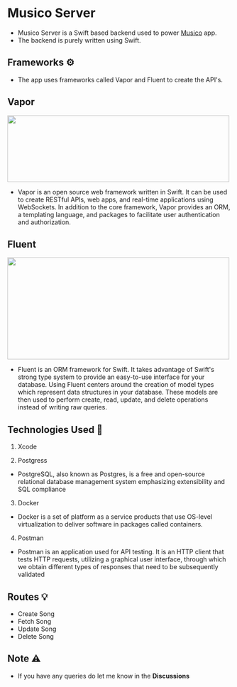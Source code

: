 # Musico Server
* Musico Server is a Swift based backend used to power [Musico](https://github.com/gokulnair2001/Musico) app. 
* The backend is purely written using Swift.

## Frameworks ⚙️

* The app uses frameworks called Vapor and Fluent to create the API's.

## Vapor
<img src="https://user-images.githubusercontent.com/56252259/152388055-c1e27dae-a7d2-4c9e-9a3b-f0f61513c5c0.png" width = 500, height = 150></img>

* Vapor is an open source web framework written in Swift. It can be used to create RESTful APIs, web apps, and real-time applications using WebSockets. In addition to the core framework, Vapor provides an ORM, a templating language, and packages to facilitate user authentication and authorization.

## Fluent
<img src="https://user-images.githubusercontent.com/56252259/152388074-1454ac8e-3d0d-4bc1-913c-2a0355eb7f94.png" width = 500, height = 230></img>

* Fluent is an ORM framework for Swift. It takes advantage of Swift's strong type system to provide an easy-to-use interface for your database. Using Fluent centers around the creation of model types which represent data structures in your database. These models are then used to perform create, read, update, and delete operations instead of writing raw queries.

## Technologies Used 🚀
1. Xcode

2. Postgress
* PostgreSQL, also known as Postgres, is a free and open-source relational database management system emphasizing extensibility and SQL compliance

3. Docker
* Docker is a set of platform as a service products that use OS-level virtualization to deliver software in packages called containers.

4. Postman
* Postman is an application used for API testing. It is an HTTP client that tests HTTP requests, utilizing a graphical user interface, through which we obtain different types of responses that need to be subsequently validated

## Routes 💡

* Create Song
* Fetch Song
* Update Song
* Delete Song

## Note ⚠️
* If you have any queries do let me know in the **Discussions**
